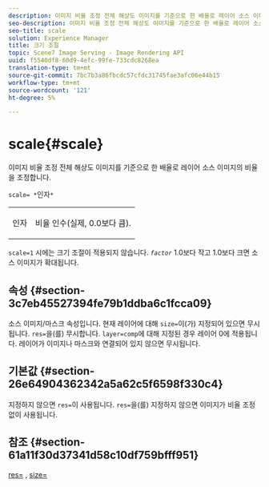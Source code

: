 ```yaml
---
description: 이미지 비율 조정 전체 해상도 이미지를 기준으로 한 배율로 레이어 소스 이미지의 비율을 조정합니다.
seo-description: 이미지 비율 조정 전체 해상도 이미지를 기준으로 한 배율로 레이어 소스 이미지의 비율을 조정합니다.
seo-title: scale
solution: Experience Manager
title: 크기 조절
topic: Scene7 Image Serving - Image Rendering API
uuid: f5540df8-60d9-4efc-99fe-733cdc8268ea
translation-type: tm+mt
source-git-commit: 7bc7b3a86fbcdc57cfdc31745fae3afc06e44b15
workflow-type: tm+mt
source-wordcount: '121'
ht-degree: 5%

---
```



# scale{#scale}

이미지 비율 조정 전체 해상도 이미지를 기준으로 한 배율로 레이어 소스 이미지의 비율을 조정합니다.

`scale= *`인자`*`

<table id="simpletable_AC596A87494A4213A7D1C76612E8F2FD"> 
 <tr class="strow"> 
  <td class="stentry"> <p><span class="varname"> 인자</span> </p> </td> 
  <td class="stentry"> <p>비율 인수(실제, 0.0보다 큼). </p></td> 
 </tr> 
</table>

`scale=1` 시에는 크기 조절이 적용되지 않습니다. *`factor`* 1.0보다 작고 1.0보다 크면 소스 이미지가 확대됩니다.

## 속성 {#section-3c7eb45527394fe79b1ddba6c1fcca09}

소스 이미지/마스크 속성입니다. 현재 레이어에 대해 `size=`이(가) 지정되어 있으면 무시됩니다. `res=`을(를) 무시합니다. `layer=comp`에 대해 지정된 경우 레이어 0에 적용됩니다. 레이어가 이미지나 마스크와 연결되어 있지 않으면 무시됩니다.

## 기본값 {#section-26e64904362342a5a62c5f6598f330c4}

지정하지 않으면 `res=`이 사용됩니다. `res=`을(를) 지정하지 않으면 이미지가 비율 조정 없이 사용됩니다.

## 참조 {#section-61a11f30d37341d58c10df759bfff951}

[res=](../../../../../is-api/http-ref/image-serving-api-ref/c-http-protocol-reference/c-command-reference/r-res.md#reference-3d6fe416801148dea0f786f2b5169e55) ,  [size=](../../../../../is-api/http-ref/image-serving-api-ref/c-http-protocol-reference/c-data-types/r-size.md#reference-04d383f32c7b4003bed9978cb854747b)
